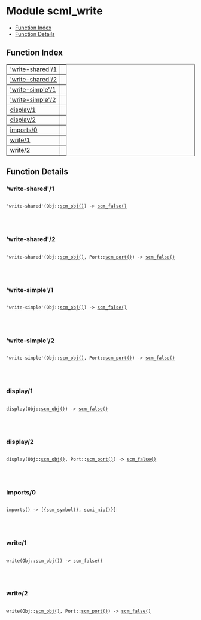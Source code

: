 

# Module scml_write #
* [Function Index](#index)
* [Function Details](#functions)


<a name="index"></a>

## Function Index ##


<table width="100%" border="1" cellspacing="0" cellpadding="2" summary="function index"><tr><td valign="top"><a href="#write-shared-1">'write-shared'/1</a></td><td></td></tr><tr><td valign="top"><a href="#write-shared-2">'write-shared'/2</a></td><td></td></tr><tr><td valign="top"><a href="#write-simple-1">'write-simple'/1</a></td><td></td></tr><tr><td valign="top"><a href="#write-simple-2">'write-simple'/2</a></td><td></td></tr><tr><td valign="top"><a href="#display-1">display/1</a></td><td></td></tr><tr><td valign="top"><a href="#display-2">display/2</a></td><td></td></tr><tr><td valign="top"><a href="#imports-0">imports/0</a></td><td></td></tr><tr><td valign="top"><a href="#write-1">write/1</a></td><td></td></tr><tr><td valign="top"><a href="#write-2">write/2</a></td><td></td></tr></table>


<a name="functions"></a>

## Function Details ##

<a name="write-shared-1"></a>

### 'write-shared'/1 ###


<pre><code>
'write-shared'(Obj::<a href="#type-scm_obj">scm_obj()</a>) -&gt; <a href="#type-scm_false">scm_false()</a>
</code></pre>

<br></br>



<a name="write-shared-2"></a>

### 'write-shared'/2 ###


<pre><code>
'write-shared'(Obj::<a href="#type-scm_obj">scm_obj()</a>, Port::<a href="#type-scm_port">scm_port()</a>) -&gt; <a href="#type-scm_false">scm_false()</a>
</code></pre>

<br></br>



<a name="write-simple-1"></a>

### 'write-simple'/1 ###


<pre><code>
'write-simple'(Obj::<a href="#type-scm_obj">scm_obj()</a>) -&gt; <a href="#type-scm_false">scm_false()</a>
</code></pre>

<br></br>



<a name="write-simple-2"></a>

### 'write-simple'/2 ###


<pre><code>
'write-simple'(Obj::<a href="#type-scm_obj">scm_obj()</a>, Port::<a href="#type-scm_port">scm_port()</a>) -&gt; <a href="#type-scm_false">scm_false()</a>
</code></pre>

<br></br>



<a name="display-1"></a>

### display/1 ###


<pre><code>
display(Obj::<a href="#type-scm_obj">scm_obj()</a>) -&gt; <a href="#type-scm_false">scm_false()</a>
</code></pre>

<br></br>



<a name="display-2"></a>

### display/2 ###


<pre><code>
display(Obj::<a href="#type-scm_obj">scm_obj()</a>, Port::<a href="#type-scm_port">scm_port()</a>) -&gt; <a href="#type-scm_false">scm_false()</a>
</code></pre>

<br></br>



<a name="imports-0"></a>

### imports/0 ###


<pre><code>
imports() -&gt; [{<a href="#type-scm_symbol">scm_symbol()</a>, <a href="#type-scmi_nip">scmi_nip()</a>}]
</code></pre>

<br></br>



<a name="write-1"></a>

### write/1 ###


<pre><code>
write(Obj::<a href="#type-scm_obj">scm_obj()</a>) -&gt; <a href="#type-scm_false">scm_false()</a>
</code></pre>

<br></br>



<a name="write-2"></a>

### write/2 ###


<pre><code>
write(Obj::<a href="#type-scm_obj">scm_obj()</a>, Port::<a href="#type-scm_port">scm_port()</a>) -&gt; <a href="#type-scm_false">scm_false()</a>
</code></pre>

<br></br>



